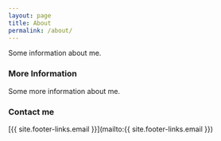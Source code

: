 ```yaml
---
layout: page
title: About
permalink: /about/
---
```


Some information about me.

### More Information

Some more information about me.

### Contact me

[{{ site.footer-links.email }}](mailto:{{ site.footer-links.email }})
